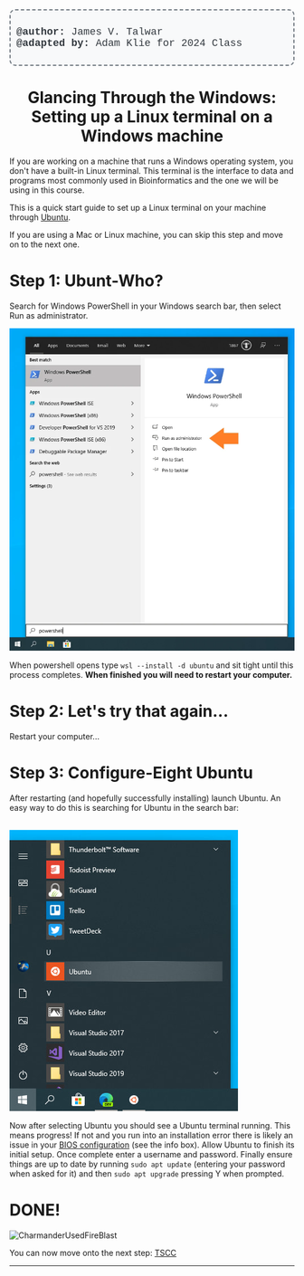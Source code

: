 <div style="border: 2px dashed #6c757d; padding: 10px; border-radius: 10px; background-color: #f8f9fa; text-align: left; margin-bottom: 10px;">
  <p style="font-size: 18px; color: #343a40; font-family: 'Courier New', Courier, monospace;">
    <strong>@author:</strong> James V. Talwar<br>
    <strong>@adapted by:</strong> Adam Klie for 2024 Class
  </p>
</div>


# <div align="center"><b>Glancing Through the Windows: Setting up a Linux terminal on a Windows machine</b></div>

If you are working on a machine that runs a Windows operating system, you don't have a built-in Linux terminal. This terminal is the interface to data and programs most commonly used in Bioinformatics and the one we will be using in this course.

This is a quick start guide to set up a Linux terminal on your machine through [Ubuntu](https://ubuntu.com/desktop/wsl).

If you are using a Mac or Linux machine, you can skip this step and move on to the next one.

# Step 1: Ubunt-Who?

Search for Windows PowerShell in your Windows search bar, then select Run as administrator.

![image.png](../static/Day_0_Setup/powershell.png)

When powershell opens type `wsl --install -d ubuntu` and sit tight until this process completes. **When finished you will need to restart your computer.**

# Step 2: Let's try that again...
Restart your computer...

# Step 3: Configure-Eight Ubuntu
After restarting (and hopefully successfully installing) launch Ubuntu. An easy way to do this is searching for Ubuntu in the search bar:<br><br>

![image.png](../static/Day_0_Setup/ubuntu.png)

Now after selecting Ubuntu you should see a Ubuntu terminal running. This means progress! If not and you run into an installation error there is likely an issue in your [BIOS configuration](https://ubuntu.com/tutorials/install-ubuntu-on-wsl2-on-windows-10#4-configure-ubuntu) (see the info box). Allow Ubuntu to finish its initial setup. Once complete enter a username and password. Finally ensure things are up to date by running `sudo apt update` (entering your password when asked for it) and then `sudo apt upgrade` pressing Y when prompted.

# DONE!
![CharmanderUsedFireBlast](https://oyster.ignimgs.com/mediawiki/apis.ign.com/pokemon-blue-version/d/d4/Charmander.gif?width=325)

You can now move onto the next step: [TSCC](2_TSCC.md)

---
